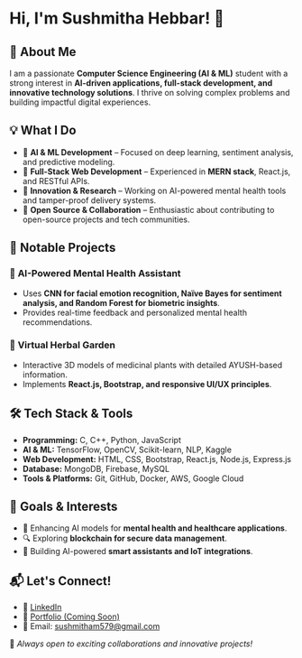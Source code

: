# Hi, I'm Sushmitha Hebbar! 👋

## 🚀 About Me

I am a passionate **Computer Science Engineering (AI & ML)** student with a strong interest in **AI-driven applications, full-stack development, and innovative technology solutions**. I thrive on solving complex problems and building impactful digital experiences.

## 💡 What I Do

- 🔹 **AI & ML Development** – Focused on deep learning, sentiment analysis, and predictive modeling.
- 🔹 **Full-Stack Web Development** – Experienced in **MERN stack**, React.js, and RESTful APIs.
- 🔹 **Innovation & Research** – Working on AI-powered mental health tools and tamper-proof delivery systems.
- 🔹 **Open Source & Collaboration** – Enthusiastic about contributing to open-source projects and tech communities.

## 📌 Notable Projects

### 🔷 **AI-Powered Mental Health Assistant**

- Uses **CNN for facial emotion recognition, Naïve Bayes for sentiment analysis, and Random Forest for biometric insights**.
- Provides real-time feedback and personalized mental health recommendations.

### 🔷 **Virtual Herbal Garden**

- Interactive 3D models of medicinal plants with detailed AYUSH-based information.
- Implements **React.js, Bootstrap, and responsive UI/UX principles**.

## 🛠️ Tech Stack & Tools

- **Programming:** C, C++, Python, JavaScript
- **AI & ML:** TensorFlow, OpenCV, Scikit-learn, NLP, Kaggle
- **Web Development:** HTML, CSS, Bootstrap, React.js, Node.js, Express.js
- **Database:** MongoDB, Firebase, MySQL
- **Tools & Platforms:** Git, GitHub, Docker, AWS, Google Cloud

## 🎯 Goals & Interests

- 🌱 Enhancing AI models for **mental health and healthcare applications**.
- 🔍 Exploring **blockchain for secure data management**.
- 🚀 Building AI-powered **smart assistants and IoT integrations**.

## 📬 Let's Connect!

- 💼 [LinkedIn](https://www.linkedin.com/in/sushmitha-61978526a)
- 📝 [Portfolio (Coming Soon)](https://github.com/sushmithaHebbar)
- 📧 Email: [sushmitham579@gmail.com](mailto\:sushmitham579@gmail.com)

🚀 *Always open to exciting collaborations and innovative projects!*


